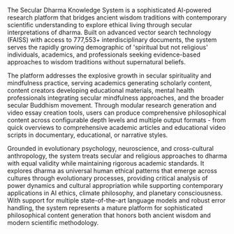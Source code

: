 The Secular Dharma Knowledge System is a sophisticated AI-powered research platform that bridges ancient wisdom traditions with contemporary scientific understanding to explore ethical living through secular interpretations of dharma. Built on advanced vector search technology (FAISS) with access to 777,553+ interdisciplinary documents, the system serves the rapidly growing demographic of 'spiritual but not religious' individuals, academics, and professionals seeking evidence-based approaches to wisdom traditions without supernatural beliefs.

The platform addresses the explosive growth in secular spirituality and mindfulness practice, serving academics generating scholarly content, content creators developing educational materials, mental health professionals integrating secular mindfulness approaches, and the broader secular Buddhism movement. Through modular research generation and video essay creation tools, users can produce comprehensive philosophical content across configurable depth levels and multiple output formats - from quick overviews to comprehensive academic articles and educational video scripts in documentary, educational, or narrative styles.

Grounded in evolutionary psychology, neuroscience, and cross-cultural anthropology, the system treats secular and religious approaches to dharma with equal validity while maintaining rigorous academic standards. It explores dharma as universal human ethical patterns that emerge across cultures through evolutionary processes, providing critical analysis of power dynamics and cultural appropriation while supporting contemporary applications in AI ethics, climate philosophy, and planetary consciousness. With support for multiple state-of-the-art language models and robust error handling, the system represents a mature platform for sophisticated philosophical content generation that honors both ancient wisdom and modern scientific methodology.